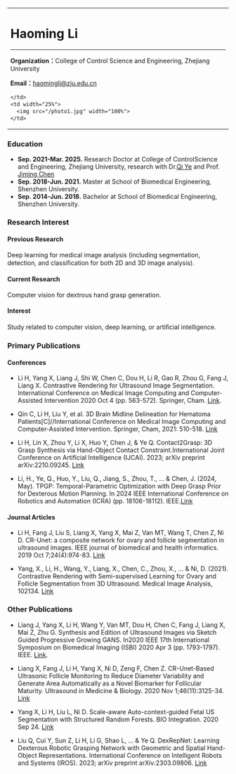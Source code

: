 <div>
<table border="0">
  <tr>
    <td width="85%">
      <h1>Haoming Li</h1>
      <hr />
      <p><b>Organization：</b>College of Control Science and Engineering, Zhejiang University</p>
      <p><b>Email：</b><a href="haomingli@zju.edu.cn">haomingli@zju.edu.cn</a></p>
      

    </td>
    <td width="25%">
      <img src="/photo1.jpg" width="100%">
    </td>
  </tr>
</table>
</div>

### Education
* **Sep. 2021-Mar. 2025.** Research Doctor at College of ControlScience and Engineering, Zhejiang University, research with Dr.[Qi Ye](https://person.zju.edu.cn/en/yeqi) and Prof. [Jiming Chen](https://person.zju.edu.cn/en/jmchen)
* **Sep. 2018-Jun. 2021.** Master at School of Biomedical Engineering, Shenzhen University.
* **Sep. 2014-Jun. 2018.** Bachelor at School of Biomedical Engineering, Shenzhen University.

### Research Interest
#### Previous Research 
Deep learning for medical image analysis (including segmentation, detection, and classiﬁcation for both 2D and 3D image analysis).

#### Current Research 
Computer vision for dextrous hand grasp generation.
#### Interest
 Study related to computer vision, deep learning, or artiﬁcial intelligence.
 
### Primary Publications
#### Conferences
 * Li H, Yang X, Liang J, Shi W, Chen C, Dou H, Li R, Gao R, Zhou G, Fang J, Liang X. Contrastive Rendering for Ultrasound Image Segmentation. International Conference on Medical Image Computing and Computer-Assisted Intervention 2020 Oct 4 (pp. 563-572). Springer, Cham. [Link](https://link.springer.com/chapter/10.1007/978-3-030-59716-0_54).

 * Qin C, Li H, Liu Y, et al. 3D Brain Midline Delineation for Hematoma Patients[C]//International Conference on Medical Image Computing and Computer-Assisted Intervention. Springer, Cham, 2021: 510-518. [Link](https://link.springer.com/chapter/10.1007/978-3-030-87240-3_49)
   
 * Li H, Lin X, Zhou Y, Li X, Huo Y, Chen J, & Ye Q. Contact2Grasp: 3D Grasp Synthesis via Hand-Object Contact Constraint.International Joint Conference on Artificial Intelligence (IJCAI). 2023; arXiv preprint arXiv:2210.09245. [Link](https://www.ijcai.org/proceedings/2023/0117.pdf)

 * Li, H., Ye, Q., Huo, Y., Liu, Q., Jiang, S., Zhou, T., ... & Chen, J. (2024, May). TPGP: Temporal-Parametric Optimization with Deep Grasp Prior for Dexterous Motion Planning. In 2024 IEEE International Conference on Robotics and Automation (ICRA) (pp. 18106-18112). IEEE.[Link](https://ieeexplore.ieee.org/abstract/document/10610408/)

#### Journal Articles
 * Li H, Fang J, Liu S, Liang X, Yang X, Mai Z, Van MT, Wang T, Chen Z, Ni D. CR-Unet: a composite network for ovary and follicle segmentation in ultrasound images. IEEE journal of biomedical and health informatics. 2019 Oct 7;24(4):974-83. [Link](https://ieeexplore.ieee.org/abstract/document/8861329)

 * Yang, X., Li, H., Wang, Y., Liang, X., Chen, C., Zhou, X., ... & Ni, D. (2021). Contrastive Rendering with Semi-supervised Learning for Ovary and Follicle Segmentation from 3D Ultrasound. Medical Image Analysis, 102134. [Link](https://www.sciencedirect.com/science/article/abs/pii/S1361841521001808)

### Other Publications
 * Liang J, Yang X, Li H, Wang Y, Van MT, Dou H, Chen C, Fang J, Liang X, Mai Z, Zhu G. Synthesis and Edition of Ultrasound Images via Sketch Guided Progressive Growing GANS. In2020 IEEE 17th International Symposium on Biomedical Imaging (ISBI) 2020 Apr 3 (pp. 1793-1797). IEEE. [Link](https://arxiv.org/pdf/2004.00226.pdf).

 * Liang X, Fang J, Li H, Yang X, Ni D, Zeng F, Chen Z. CR-Unet-Based Ultrasonic Follicle Monitoring to Reduce Diameter Variability and Generate Area Automatically as a Novel Biomarker for Follicular Maturity. Ultrasound in Medicine & Biology. 2020 Nov 1;46(11):3125-34. [Link](https://www.sciencedirect.com/science/article/pii/S0301562920303355)

 * Yang X, Li H, Liu L, Ni D. Scale-aware Auto-context-guided Fetal US Segmentation with Structured Random Forests. BIO Integration. 2020 Sep 24. [Link](https://www.ingentaconnect.com/content/cscript/bioi/2020/00000001/00000003/art00004)
   
 * Liu Q, Cui Y, Sun Z, Li H, Li G, Shao L, ... & Ye Q. DexRepNet: Learning Dexterous Robotic Grasping Network with Geometric and Spatial Hand-Object Representations. International Conference on Intelligent Robots and Systems (IROS). 2023; arXiv preprint arXiv:2303.09806. [Link](https://arxiv.org/pdf/2303.09806)



